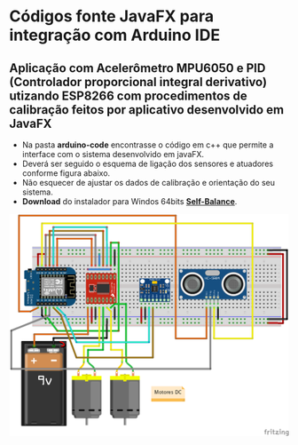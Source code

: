 
# Códigos fonte JavaFX para integração com  Arduino IDE

Aplicação com Acelerômetro MPU6050 e PID (Controlador proporcional integral derivativo) utizando ESP8266 com procedimentos de calibração feitos por aplicativo desenvolvido em JavaFX
------

* Na pasta **arduino-code** encontrasse o código em c++ que permite a interface com o sistema desenvolvido em javaFX.
* Deverá ser seguido o esquema de ligação dos sensores e atuadores conforme figura abaixo.
* Não esquecer de ajustar os dados de calibração e orientação do seu sistema.
* **Download** do instalador para Windos 64bits [**Self-Balance**](http://deinfo.uepg.br/~ari/aulas/robotica/setup-SelfBalance.exe "Instalação do sisterma de acompanhamento de calibração do Robô de Autoequilibrio na plataforma win-64").


<p align="center">
  <img src="../../Imagens/D1-mini_Self-Balance_bb.png" width="640">
</p>
